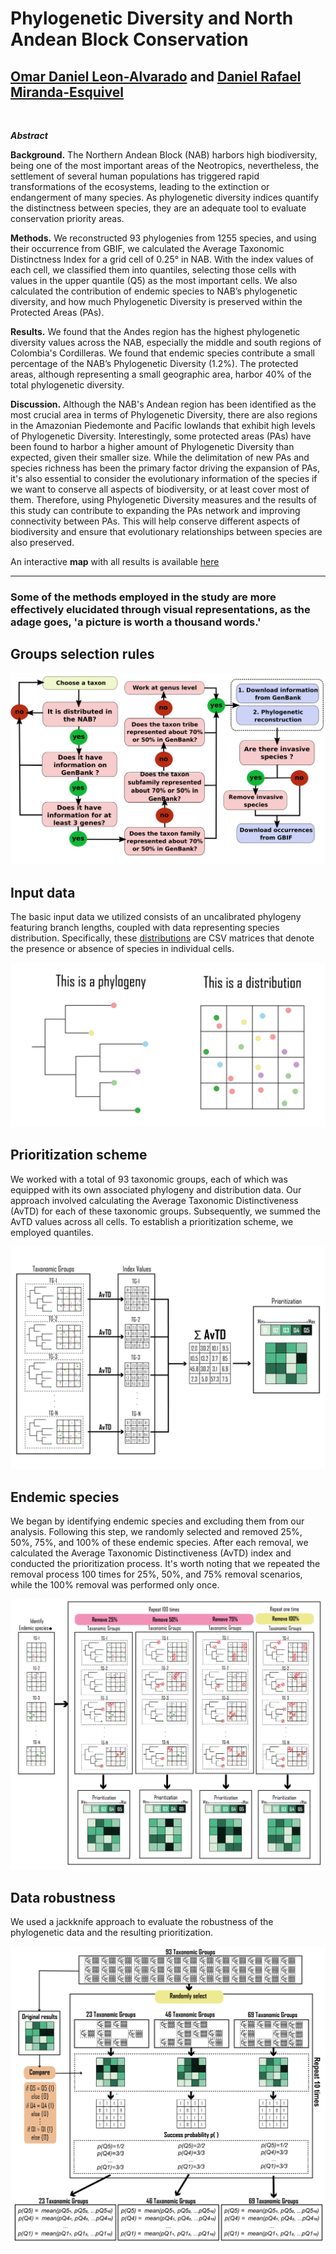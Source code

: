 # Phylogenetic Diversity and North Andean Block Conservation

## [Omar Daniel Leon-Alvarado](https://leon-alvarado.weebly.com/) and [Daniel Rafael Miranda-Esquivel](https://www.researchgate.net/profile/Daniel-Miranda-Esquivel)

</br>

<b>*Abstract*</b>
<p align="justify">

**Background.** The Northern Andean Block (NAB) harbors high biodiversity, being one of the most important areas of the Neotropics, nevertheless, the settlement of several human populations has triggered rapid transformations of the ecosystems, leading to the extinction or endangerment of many species. As phylogenetic diversity indices quantify the distinctness between species, they are an adequate tool to evaluate conservation priority areas. 

**Methods.** We reconstructed 93 phylogenies from 1255 species, and using their occurrence from GBIF, we calculated the Average Taxonomic Distinctness Index for a grid cell of 0.25° in NAB. With the index values of each cell, we classified them into quantiles, selecting those cells with values in the upper quantile (Q5) as the most important cells. We also calculated the contribution of endemic species to NAB’s phylogenetic diversity, and how much Phylogenetic Diversity is preserved within the Protected Areas (PAs).

**Results.** We found that the Andes region has the highest phylogenetic diversity values across the NAB, especially the middle and south regions of Colombia's Cordilleras. We found that endemic species contribute a small percentage of the NAB’s Phylogenetic Diversity (1.2%). The protected areas, although representing a small geographic area, harbor 40% of the total phylogenetic diversity.

**Discussion.** Although the NAB's Andean region has been identified as the most crucial area in terms of Phylogenetic Diversity, there are also regions in the Amazonian Piedemonte and Pacific lowlands that exhibit high levels of Phylogenetic Diversity. Interestingly, some protected areas (PAs) have been found to harbor a higher amount of Phylogenetic Diversity than expected, given their smaller size. While the delimitation of new PAs and species richness has been the primary factor driving the expansion of PAs, it's also essential to consider the evolutionary information of the species if we want to conserve all aspects of biodiversity, or at least cover most of them. Therefore, using Phylogenetic Diversity measures and the results of this study can contribute to expanding the PAs network and improving connectivity between PAs. This will help conserve different aspects of biodiversity and ensure that evolutionary relationships between species are also preserved.

An interactive **map** with all results is available [here](https://rpubs.com/oleon12/PhyloDiv)
</br>
</p>

---

### Some of the methods employed in the study are more effectively elucidated through visual representations, as the adage goes, 'a picture is worth a thousand words.'

## Groups selection rules

<img src="https://github.com/oleon12/PhyloDiversity/blob/master/Supplementary_Material/Supplemental_Figure_S1.png">

## Input data

The basic input data we utilized consists of an uncalibrated phylogeny featuring branch lengths, coupled with data representing species distribution. Specifically, these [distributions](https://github.com/oleon12/PhyloDiversity/tree/master/Data/Distributions) are CSV matrices that denote the presence or absence of species in individual cells.

<img src="https://github.com/oleon12/PhyloDiversity/blob/master/Supplementary_Material/Methods_Fig_1.png">

## Prioritization scheme

We worked with a total of 93 taxonomic groups, each of which was equipped with its own associated phylogeny and distribution data. Our approach involved calculating the Average Taxonomic Distinctiveness (AvTD) for each of these taxonomic groups. Subsequently, we summed the AvTD values across all cells. To establish a prioritization scheme, we employed quantiles.

<img src="https://github.com/oleon12/PhyloDiversity/blob/master/Supplementary_Material/Methods_Fig_2.png">

## Endemic species

We began by identifying endemic species and excluding them from our analysis. Following this step, we randomly selected and removed 25%, 50%, 75%, and 100% of these endemic species. After each removal, we calculated the Average Taxonomic Distinctiveness (AvTD) index and conducted the prioritization process. It's worth noting that we repeated the removal process 100 times for 25%, 50%, and 75% removal scenarios, while the 100% removal was performed only once.

<img src="https://github.com/oleon12/PhyloDiversity/blob/master/Supplementary_Material/Methods_Fig_3.png">

## Data robustness

We used a jackknife approach to evaluate the robustness of the phylogenetic data and the resulting prioritization.

<img src="https://github.com/oleon12/PhyloDiversity/blob/master/Supplementary_Material/Methods_Fig_4.png">

